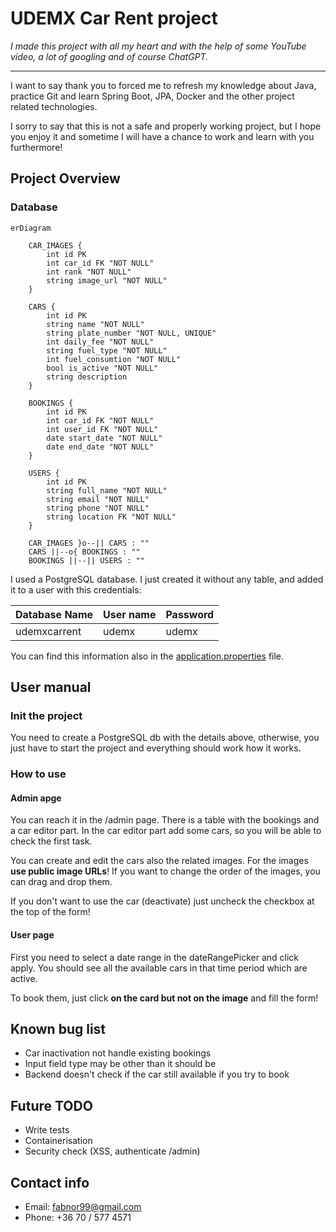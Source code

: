 # UDEMX Car Rent project
*I made this project with all my heart and with the help of some YouTube video, a lot of googling and of course ChatGPT.*

---
I want to say thank you to forced me to refresh my knowledge about Java, practice Git and learn Spring Boot, JPA, Docker and the other project related technologies.

I sorry to say that this is not a safe and properly working project, but I hope you enjoy it and sometime I will have a chance to work and learn with you furthermore!

## Project Overview
### Database
```mermaid
erDiagram
	
	CAR_IMAGES {
        int id PK
        int car_id FK "NOT NULL"
        int rank "NOT NULL"
        string image_url "NOT NULL"
    }
    
    CARS {
        int id PK
        string name "NOT NULL"
        string plate_number "NOT NULL, UNIQUE"
        int daily_fee "NOT NULL"
        string fuel_type "NOT NULL"
        int fuel_consumtion "NOT NULL"
        bool is_active "NOT NULL"
        string description
    }
    
    BOOKINGS {
        int id PK
        int car_id FK "NOT NULL"
        int user_id FK "NOT NULL"
        date start_date "NOT NULL"
        date end_date "NOT NULL"
    }
	
	USERS {
        int id PK
        string full_name "NOT NULL"
        string email "NOT NULL"
        string phone "NOT NULL"        
        string location FK "NOT NULL"
    }

    CAR_IMAGES }o--|| CARS : ""
    CARS ||--o{ BOOKINGS : ""
    BOOKINGS ||--|| USERS : ""
```

I used a PostgreSQL database. I just created it without any table, and added it to a user with this credentials:

| Database Name   | User name | Password |
|-----------------|-----------|----------|
| udemxcarrent    | udemx     | udemx    |

You can find this information also in the [application.properties](src/main/resources/application.properties) file.

## User manual
### Init the project
You need to create a PostgreSQL db with the details above, otherwise, you just have to start the project and everything should work how it works.

### How to use
#### Admin apge
You can reach it in the /admin page.
There is a table with the bookings and a car editor part. In the car editor part add some cars, so you will be able to check the first task.

You can create and edit the cars also the related images. For the images **use public image URLs**! If you want to change the order of the images, you can drag and drop them.

If you don't want to use the car (deactivate) just uncheck the checkbox at the top of the form!


#### User page
First you need to select a date range in the dateRangePicker and click apply. You should see all the available cars in that time period which are active.

To book them, just click **on the card but not on the image** and fill the form!

## Known bug list
- Car inactivation not handle existing bookings
- Input field type may be other than it should be
- Backend doesn't check if the car still available if you try to book

## Future TODO
- Write tests
- Containerisation
- Security check (XSS, authenticate /admin)


## Contact info
- Email: fabnor99@gmail.com
- Phone: +36 70 / 577 4571
